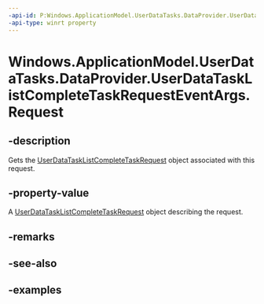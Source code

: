 ```yaml
---
-api-id: P:Windows.ApplicationModel.UserDataTasks.DataProvider.UserDataTaskListCompleteTaskRequestEventArgs.Request
-api-type: winrt property
---
```


<!-- Property syntax.
public UserDataTaskListCompleteTaskRequest Request { get; }
-->

# Windows.ApplicationModel.UserDataTasks.DataProvider.UserDataTaskListCompleteTaskRequestEventArgs.Request

## -description
Gets the [UserDataTaskListCompleteTaskRequest](userdatatasklistcompletetaskrequest.md) object associated with this request.

## -property-value
A [UserDataTaskListCompleteTaskRequest](userdatatasklistcompletetaskrequest.md) object describing the request.

## -remarks

## -see-also

## -examples
